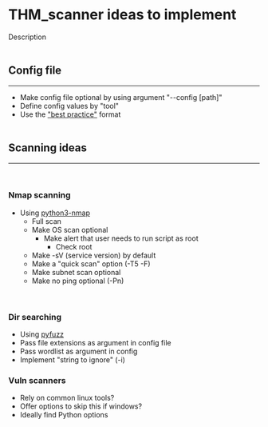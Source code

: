 # THM_scanner ideas to implement
Description
<br/><br/>

## Config file
---
- Make config file optional by using argument "--config [path]"
- Define config values by "tool"
- Use the ["best practice"](https://hackersandslackers.com/simplify-your-python-projects-configuration/) format
<br/><br/>

## Scanning ideas
---
<br/>

### Nmap scanning
- Using [python3-nmap](https://pypi.org/project/python3-nmap/) 
    - Full scan
    - Make OS scan optional
        - Make alert that user needs to run script as root
            - Check root
    - Make -sV (service version) by default
    - Make a "quick scan" option (-T5 -F)
    - Make subnet scan optional
    - Make no ping optional (-Pn)
<br/>

### Dir searching
- Using [pyfuzz](https://github.com/AyoobAli/pyfuzz)
- Pass file extensions as argument in config file
- Pass wordlist as argument in config
- Implement "string to ignore" (-i)

### Vuln scanners
- Rely on common linux tools?
- Offer options to skip this if windows?
- Ideally find Python options




